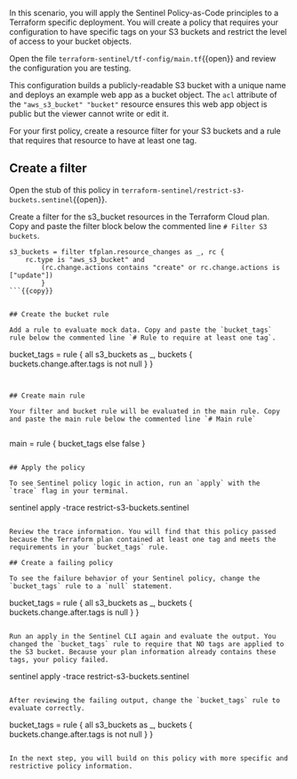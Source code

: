 In this scenario, you will apply the Sentinel Policy-as-Code principles to a Terraform specific deployment. You will create a policy that requires your configuration to have specific tags on your S3 buckets and restrict the level of access to your bucket objects.

Open the file `terraform-sentinel/tf-config/main.tf`{{open}} and review the configuration you are testing.

This configuration builds a publicly-readable S3 bucket with a unique name and deploys an example web app as a bucket object. The `acl` attribute of the `"aws_s3_bucket" "bucket"` resource ensures this web app object is public but the viewer cannot write or edit it.

For your first policy, create a resource filter for your S3 buckets and a rule that requires that resource to have at least one tag. 

## Create a filter

Open the stub of this policy in `terraform-sentinel/restrict-s3-buckets.sentinel`{{open}}.

Create a filter for the s3_bucket resources in the Terraform Cloud plan. Copy and paste the filter block below the commented line `# Filter S3 buckets`.

```
s3_buckets = filter tfplan.resource_changes as _, rc {
	rc.type is "aws_s3_bucket" and
		(rc.change.actions contains "create" or rc.change.actions is ["update"])
		}
```{{copy}}


## Create the bucket rule

Add a rule to evaluate mock data. Copy and paste the `bucket_tags` rule below the commented line `# Rule to require at least one tag`.

```
bucket_tags = rule {
	all s3_buckets as _, buckets {
		buckets.change.after.tags is not null
		}
	}
```{{copy}}


## Create main rule

Your filter and bucket rule will be evaluated in the main rule. Copy and paste the main rule below the commented line `# Main rule`


```
main = rule {
    bucket_tags else false
}
```{{copy}}

## Apply the policy

To see Sentinel policy logic in action, run an `apply` with the `trace` flag in your terminal.

```
sentinel apply -trace restrict-s3-buckets.sentinel
```{{execute}}

Review the trace information. You will find that this policy passed because the Terraform plan contained at least one tag and meets the requirements in your `bucket_tags` rule.

## Create a failing policy

To see the failure behavior of your Sentinel policy, change the `bucket_tags` rule to a `null` statement.

```
bucket_tags = rule {
all s3_buckets as _, buckets {
	buckets.change.after.tags is null
	}
}
```{{copy}}

Run an apply in the Sentinel CLI again and evaluate the output. You changed the `bucket_tags` rule to require that NO tags are applied to the S3 bucket. Because your plan information already contains these tags, your policy failed.

```
sentinel apply -trace restrict-s3-buckets.sentinel
```{{execute}}

After reviewing the failing output, change the `bucket_tags` rule to evaluate correctly.

```
bucket_tags = rule {
all s3_buckets as _, buckets {
	buckets.change.after.tags is not null
	}
}
```{{copy}}

In the next step, you will build on this policy with more specific and restrictive policy information.